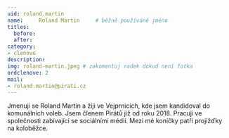 ```yaml
---
uid: roland.martin
name:     Roland Martin  	# běžně používáné jméno
titles:
  before:  
  after: 
category:
- clenove
description: 
img: roland-martin.jpeg # zakomentuj radek dokud není fotka
ordclenove: 2
mail:
- roland.martin@pirati.cz
---
```


Jmenuji se Roland Martin a žiji ve Vejprnicích, kde jsem kandidoval do komunálních voleb. Jsem členem Pirátů již od roku 2018. Pracuji ve společnosti zabívající se sociálními médii. Mezi mé koníčky patří projížďky na koloběžce.
